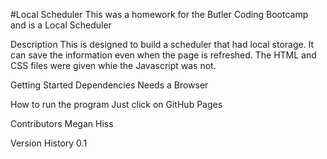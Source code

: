 #Local Scheduler
This was a homework for the Butler Coding Bootcamp and is a Local Scheduler

Description
This is designed to build a scheduler that had local storage. It can save the information even when the page is refreshed. The HTML and CSS files were given whie the Javascript was not. 

Getting Started
Dependencies
Needs a Browser


How to run the program
Just click on GitHub Pages

Contributors 
Megan Hiss 


Version History
0.1
